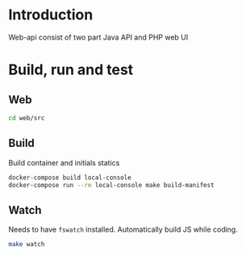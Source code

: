# Introduction 
Web-api consist of two part Java API and PHP web UI

# Build, run and test

## Web

```bash
cd web/src
```

## Build

Build container and initials statics

```bash
docker-compose build local-console
docker-compose run --rm local-console make build-manifest
```

## Watch

Needs to have `fswatch` installed. Automatically build JS while coding.

```bash
make watch
```
